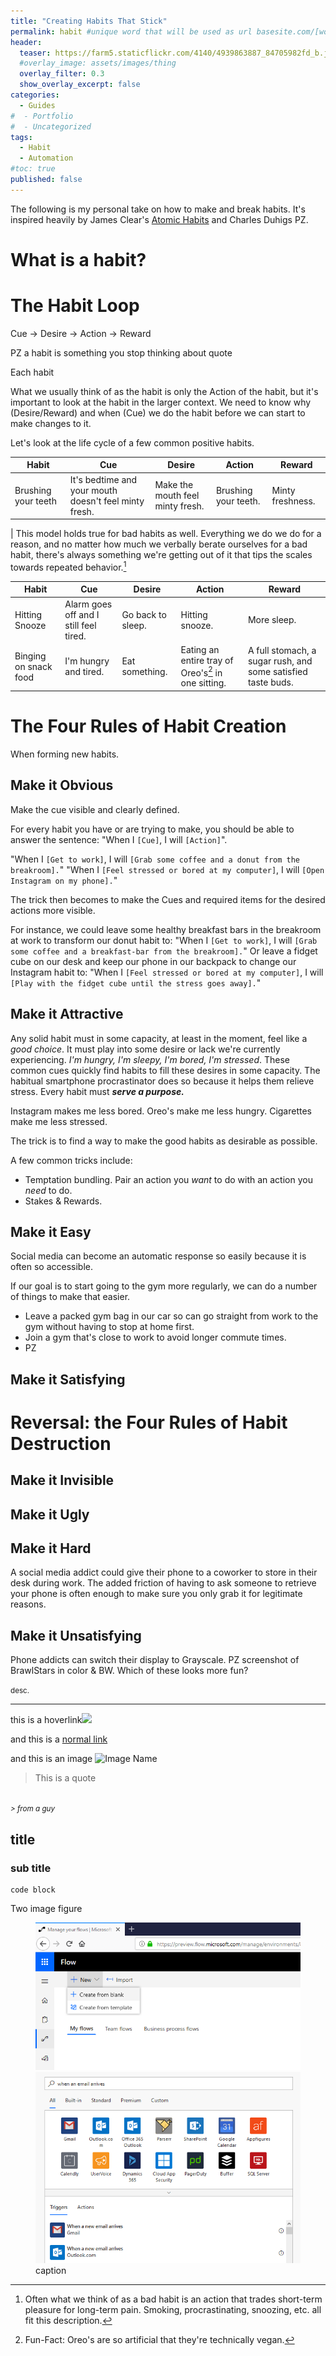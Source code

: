 ```yaml
---
title: "Creating Habits That Stick"
permalink: habit #unique word that will be used as url basesite.com/[word]
header:
  teaser: https://farm5.staticflickr.com/4140/4939863887_84705982fd_b.jpg
  #overlay_image: assets/images/thing
  overlay_filter: 0.3
  show_overlay_excerpt: false
categories:
  - Guides
#  - Portfolio
#  - Uncategorized
tags:
  - Habit
  - Automation
#toc: true
published: false
---
```


The following is my personal take on how to make and break habits. It's inspired heavily by James Clear's [Atomic Habits](AmazonLinkPZ.com) and Charles Duhigs PZ.

# What is a habit?

# The Habit Loop
Cue -> Desire -> Action -> Reward

PZ a habit is something you stop thinking about quote

Each habit

What we usually think of as the habit is only the Action of the habit, but it's important to look at the habit in the larger context. We need to know why (Desire/Reward) and when (Cue) we do the habit before we can start to make changes to it.

Let's look at the life cycle of a few common positive habits.

| Habit     | Cue     | Desire    | Action      | Reward      |
|---        |---      |---        |---          |---          |
|Brushing your teeth | It's bedtime and your mouth doesn't feel minty fresh. | Make the mouth feel minty fresh. | Brushing your teeth. | Minty freshness.
|
This model holds true for bad habits as well. Everything we do we do for a reason, and no matter how much we verbally berate ourselves for a bad habit, there's always something we're getting out of it that tips the scales towards repeated behavior.[^shortterm]

[^shortterm]: Often what we think of as a bad habit is an action that trades short-term pleasure for long-term pain. Smoking, procrastinating, snoozing, etc. all fit this description.

| Habit     | Cue     | Desire    | Action      | Reward      |
|---        |---      |---        |---          |---          |
|Hitting Snooze | Alarm goes off and I still feel tired. | Go back to sleep. | Hitting snooze. | More sleep.
|Binging on snack food | I'm hungry and tired. | Eat something. | Eating an entire tray of Oreo's[^vegan] in one sitting. | A full stomach, a sugar rush, and some satisfied taste buds.

[^vegan]: Fun-Fact: Oreo's are so artificial that they're technically vegan.

# The Four Rules of Habit Creation
When forming new habits.
## Make it Obvious
Make the cue visible and clearly defined.

For every habit you have or are trying to make, you should be able to answer the sentence: "When I `[Cue]`, I will `[Action]`".

"When I `[Get to work]`, I will `[Grab some coffee and a donut from the breakroom].`"
"When I `[Feel stressed or bored at my computer]`, I will `[Open Instagram on my phone].`"

The trick then becomes to make the Cues and required items for the desired actions more visible.

For instance, we could leave some healthy breakfast bars in the breakroom at work to transform our donut habit to:
"When I `[Get to work]`, I will `[Grab some coffee and a breakfast-bar from the breakroom].`"
Or leave a fidget cube on our desk and keep our phone in our backpack to change our Instagram habit to:
"When I `[Feel stressed or bored at my computer]`, I will `[Play with the fidget cube until the stress goes away].`"


## Make it Attractive
Any solid habit must in some capacity, at least in the moment, feel like a *good choice*. It must play into some desire or lack we're currently experiencing. *I'm hungry, I'm sleepy, I'm bored, I'm stressed*. These common cues quickly find habits to fill these desires in some capacity. The habitual smartphone procrastinator does so because it helps them relieve stress. Every habit must ***serve a purpose.***

Instagram makes me less bored.
Oreo's make me less hungry.
Cigarettes make me less stressed.

The trick is to find a way to make the good habits as desirable as possible.

A few common tricks include:
- Temptation bundling. Pair an action you *want* to do with an action you *need* to do.
- Stakes & Rewards.

## Make it Easy


Social media can become an automatic response so easily because it is often so accessible.

If our goal is to start going to the gym more regularly, we can do a number of things to make that easier.
  - Leave a packed gym bag in our car so can go straight from work to the gym without having to stop at home first.
  - Join a gym that's close to work to avoid longer commute times.
  - PZ

## Make it Satisfying
# Reversal: the Four Rules of Habit Destruction
## Make it Invisible
## Make it Ugly
## Make it Hard

A social media addict could give their phone to a coworker to store in their desk during work. The added friction of having to ask someone to retrieve your phone is often enough to make sure you only grab it for legitimate reasons.

## Make it Unsatisfying

Phone addicts can switch their display to Grayscale.
PZ screenshot of BrawlStars in color & BW.
Which of these looks more fun?


<small>desc.</small>

<hr>


this is a <a class="thumbnail">hoverlink<span><img src="{{site.url}}{{site.baseurl}}/assets/reactionimages/mindblown.gif"><br></span></a>

and this is a [normal link](https://google.com)


and this is an image
![Image Name]({{site.url}}{{site.baseurl}}/assets/images/picfix_welcome.png)


> This is a quote
<br>
<small><cite>
> from a guy
</cite></small>

## title

### sub title



```
code block
```

Two image figure

<figure class="half">

<img src="../assets/images/Annotation 2019-03-12 100327.png">
<img src="../assets/images/Annotation 2019-03-12 100438.png">
<figcaption>caption </figcaption>
</figure>
